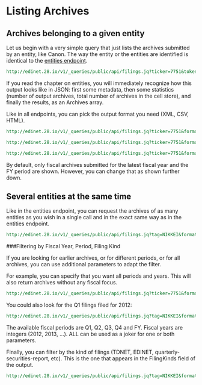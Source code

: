Listing Archives
================

Archives belonging to a given entity
------------------------------------

Let us begin with a very simple query that just lists the archives submitted by an entity, like Canon. The way
 the entity or the entities are identified is identical to the [entities endpoint](gitbook/chap-BizQLTutorial-Companies.md).

```REST
http://edinet.28.io/v1/_queries/public/api/filings.jq?ticker=7751&token=c3049752-4d35-43da-82a2-f89f1b06f7a4
```

If you read the chapter on entities, you will immediately recognize how this output looks like in JSON: first some metadata, then some statistics (number of output archives, total number of archives in the cell store), and finally the results, as an Archives array.

Like in all endpoints, you can pick the output format you need (XML, CSV, HTML).

```REST
http://edinet.28.io/v1/_queries/public/api/filings.jq?ticker=7751&format=xml&token=c3049752-4d35-43da-82a2-f89f1b06f7a4
```

```REST
http://edinet.28.io/v1/_queries/public/api/filings.jq?ticker=7751&format=csv&token=c3049752-4d35-43da-82a2-f89f1b06f7a4
```

```REST
http://edinet.28.io/v1/_queries/public/api/filings.jq?ticker=7751&format=html&token=c3049752-4d35-43da-82a2-f89f1b06f7a4
```

By default, only fiscal archives submitted for the latest fiscal year and the FY period are shown. However, you can change that as shown further down.

Several entities at the same time
---------------------------------

Like in the entities endpoint, you can request the archives of as many entities as you wish in a single call and in the exact same way as in the entities endpoint.

```REST
http://edinet.28.io/v1/_queries/public/api/filings.jq?tag=NIKKEI&format=html&token=c3049752-4d35-43da-82a2-f89f1b06f7a4
```

###Filtering by Fiscal Year, Period, Filing Kind

If you are looking for earlier archives, or for different periods, or for all archives, you can use additional parameters to adapt the filter.

For example, you can specify that you want all periods and years. This will also return archives without any fiscal focus.

```REST
http://edinet.28.io/v1/_queries/public/api/filings.jq?ticker=7751&format=html&fiscalYear=ALL&fiscalPeriod=ALL&token=c3049752-4d35-43da-82a2-f89f1b06f7a4
```

You could also look for the Q1 filings filed for 2012:

```REST
http://edinet.28.io/v1/_queries/public/api/filings.jq?tag=NIKKEI&format=html&fiscalYear=2012&fiscalPeriod=Q1&token=c3049752-4d35-43da-82a2-f89f1b06f7a4
```

The available fiscal periods are Q1, Q2, Q3, Q4 and FY. Fiscal years are integers (2012, 2013, ...). ALL can be used as a joker for one or both parameters.

Finally, you can filter by the kind of filings (TDNET, EDINET, quarterly-securities-report, etc). This is the one that appears in the FilingKinds field of the output.

```REST
http://edinet.28.io/v1/_queries/public/api/filings.jq?tag=NIKKEI&format=html&fiscalYear=2014&filingKind=TDNET&token=c3049752-4d35-43da-82a2-f89f1b06f7a4
```
